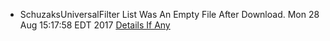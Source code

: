 * SchuzaksUniversalFilter List Was An Empty File After Download. Mon 28 Aug 15:17:58 EDT 2017
[Details If Any](https://github.com/deathbybandaid/piholeparser/blob/master/RecentRunLogs/parsingscripts/SchuzaksUniversalFilter.md)

